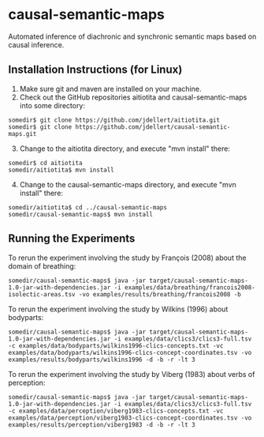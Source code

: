 # causal-semantic-maps
Automated inference of diachronic and synchronic semantic maps based on causal inference.

## Installation Instructions (for Linux)
1) Make sure git and maven are installed on your machine.
2) Check out the GitHub repositories aitiotita and causal-semantic-maps into some directory:
```
somedir$ git clone https://github.com/jdellert/aitiotita.git
somedir$ git clone https://github.com/jdellert/causal-semantic-maps.git
```
3) Change to the aitiotita directory, and execute "mvn install" there:
```
somedir$ cd aitiotita
somedir/aitiotita$ mvn install
```
4) Change to the causal-semantic-maps directory, and execute "mvn install" there:
```
somedir/aitiotita$ cd ../causal-semantic-maps
somedir/causal-semantic-maps$ mvn install
```
## Running the Experiments

To rerun the experiment involving the study by François (2008) about the domain of breathing:
```
somedir/causal-semantic-maps$ java -jar target/causal-semantic-maps-1.0-jar-with-dependencies.jar -i examples/data/breathing/francois2008-isolectic-areas.tsv -vo examples/results/breathing/francois2008 -b
```
To rerun the experiment involving the study by Wilkins (1996) about bodyparts:
```
somedir/causal-semantic-maps$ java -jar target/causal-semantic-maps-1.0-jar-with-dependencies.jar -i examples/data/clics3/clics3-full.tsv -c examples/data/bodyparts/wilkins1996-clics-concepts.txt -vc examples/data/bodyparts/wilkins1996-clics-concept-coordinates.tsv -vo examples/results/bodyparts/wilkins1996 -d -b -r -lt 3
```
To rerun the experiment involving the study by Viberg (1983) about verbs of perception:
```
somedir/causal-semantic-maps$ java -jar target/causal-semantic-maps-1.0-jar-with-dependencies.jar -i examples/data/clics3/clics3-full.tsv -c examples/data/perception/viberg1983-clics-concepts.txt -vc examples/data/perception/viberg1983-clics-concept-coordinates.tsv -vo examples/results/perception/viberg1983 -d -b -r -lt 3
```
